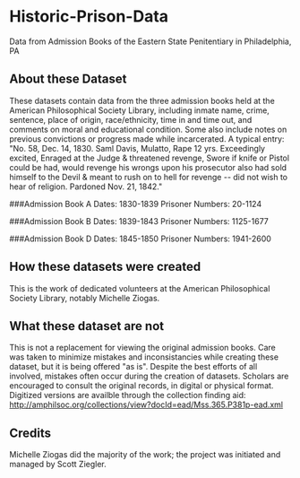 # Historic-Prison-Data
Data from Admission Books of the Eastern State Penitentiary in Philadelphia, PA

## About these Dataset
These datasets contain data from the three admission books held at the American Philosophical Society Library,  including inmate name, crime, sentence, place of origin, race/ethnicity, time in and time out, and comments on moral and educational condition. Some also include notes on previous convictions or progress made while incarcerated. A typical entry: "No. 58, Dec. 14, 1830. Saml Davis, Mulatto, Rape 12 yrs. Exceedingly excited, Enraged at the Judge & threatened revenge, Swore if knife or Pistol could be had, would revenge his wrongs upon his prosecutor also had sold himself to the Devil & meant to rush on to hell for revenge -- did not wish to hear of religion. Pardoned Nov. 21, 1842."

###Admission Book A
Dates: 1830-1839
Prisoner Numbers: 20-1124

###Admission Book B
Dates: 1839-1843
Prisoner Numbers: 1125-1677

###Admission Book D
Dates: 1845-1850
Prisoner Numbers: 1941-2600

## How these datasets were created 
This is the work of dedicated volunteers at the American Philosophical Society Library, notably Michelle Ziogas. 

## What these dataset are not
This is not a replacement for viewing the original admission books. Care was taken to minimize mistakes and inconsistancies while creating these dataset, but it is being offered "as is". Despite the best efforts of all involved, mistakes often occur during the creation of datasets. Scholars are encouraged to consult the original records, in digital or physical format. Digitized versions are availble through the collection finding aid: http://amphilsoc.org/collections/view?docId=ead/Mss.365.P381p-ead.xml

## Credits
Michelle Ziogas did the majority of the work; the project was initiated and managed by Scott Ziegler. 
